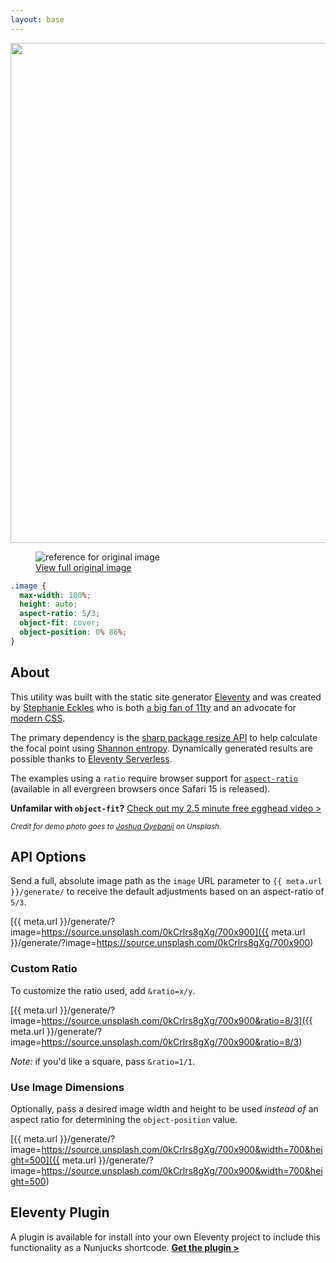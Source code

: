 ```yaml
---
layout: base
---
```


<img class="image" src="https://source.unsplash.com/0kCrlrs8gXg/700x900" width="800" height="480" style="object-position: 0% 86.25%; height: auto; aspect-ratio: 5/3;">

<div class="meta">
<figure>
<img class="reference" src="https://source.unsplash.com/0kCrlrs8gXg/700x900" alt="reference for original image">
<figcaption><a href="https://source.unsplash.com/0kCrlrs8gXg/700x900">View full original image</a></figcaption>
</figure>

```css
.image {
  max-width: 100%;
  height: auto;
  aspect-ratio: 5/3;
  object-fit: cover;
  object-position: 0% 86%;
}
```

</div>

<article>

## About

This utility was built with the static site generator [Eleventy](https://11ty.dev) and was created by [Stephanie Eckles](https://twitter.com/5t3ph) who is both [a big fan of 11ty](https://11ty.rocks) and an advocate for [modern CSS](https://moderncss.dev).

The primary dependency is the [sharp package resize API](https://sharp.pixelplumbing.com/api-resize) to help calculate the focal point using [Shannon entropy](https://en.wikipedia.org/wiki/Entropy_%28information_theory%29). Dynamically generated results are possible thanks to [Eleventy Serverless](https://www.11ty.dev/docs/plugins/serverless/).

The examples using a `ratio` require browser support for [`aspect-ratio`](https://caniuse.com/mdn-css_properties_aspect-ratio) (available in all evergreen browsers once Safari 15 is released).

**Unfamilar with `object-fit`?** [Check out my 2.5 minute free egghead video >](https://egghead.io/lessons/css-apply-aspect-ratio-sizing-to-images-with-css-object-fit?af=2s65ms)

<small><em>Credit for demo photo goes to <a href="https://unsplash.com/photos/0kCrlrs8gXg">Joshua Oyebanji</a> on Unsplash</em>.</small>

<h2 id="options">API Options</h2>

Send a full, absolute image path as the `image` URL parameter to `{{ meta.url }}/generate/` to receive the default adjustments based on an aspect-ratio of `5/3`.

[{{ meta.url }}/generate/?image=https://source.unsplash.com/0kCrlrs8gXg/700x900]({{ meta.url }}/generate/?image=https://source.unsplash.com/0kCrlrs8gXg/700x900)

### Custom Ratio

To customize the ratio used, add `&ratio=x/y`.

[{{ meta.url }}/generate/?image=https://source.unsplash.com/0kCrlrs8gXg/700x900&ratio=8/3]({{ meta.url }}/generate/?image=https://source.unsplash.com/0kCrlrs8gXg/700x900&ratio=8/3)

_Note:_ if you'd like a square, pass `&ratio=1/1`.

### Use Image Dimensions

Optionally, pass a desired image width and height to be used _instead of_ an aspect ratio for determining the `object-position` value.

[{{ meta.url }}/generate/?image=https://source.unsplash.com/0kCrlrs8gXg/700x900&width=700&height=500]({{ meta.url }}/generate/?image=https://source.unsplash.com/0kCrlrs8gXg/700x900&width=700&height=500)

## Eleventy Plugin

A plugin is available for install into your own Eleventy project to include this functionality as a Nunjucks shortcode. **[Get the plugin >](https://www.npmjs.com/package/@11tyrocks/eleventy-plugin-objectfit-focalpoint)**

</article>
